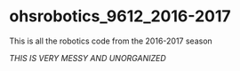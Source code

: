 # ohsrobotics_9612_2016-2017
This is all the robotics code from the 2016-2017 season

*THIS IS VERY MESSY AND UNORGANIZED*
